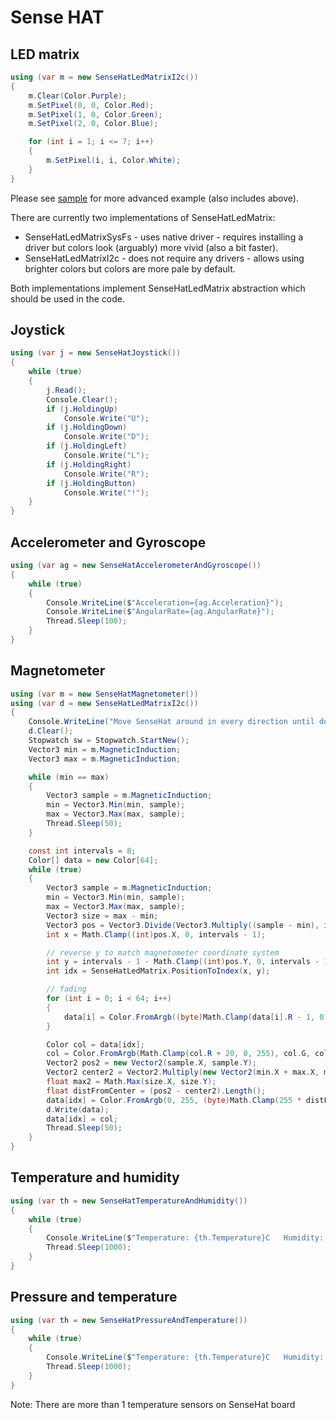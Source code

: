 ﻿# Sense HAT

## LED matrix

```csharp
using (var m = new SenseHatLedMatrixI2c())
{
    m.Clear(Color.Purple);
    m.SetPixel(0, 0, Color.Red);
    m.SetPixel(1, 0, Color.Green);
    m.SetPixel(2, 0, Color.Blue);

    for (int i = 1; i <= 7; i++)
    {
        m.SetPixel(i, i, Color.White);
    }
}
```

Please see [sample](LedMatrix.Sample.cs) for more advanced example (also includes above).

There are currently two implementations of SenseHatLedMatrix:
- SenseHatLedMatrixSysFs - uses native driver - requires installing a driver but colors look (arguably) more vivid (also a bit faster).
- SenseHatLedMatrixI2c - does not require any drivers - allows using brighter colors but colors are more pale by default.

Both implementations implement SenseHatLedMatrix abstraction which should be used in the code.

## Joystick

```csharp
using (var j = new SenseHatJoystick())
{
    while (true)
    {
        j.Read();
        Console.Clear();
        if (j.HoldingUp)
            Console.Write("U");
        if (j.HoldingDown)
            Console.Write("D");
        if (j.HoldingLeft)
            Console.Write("L");
        if (j.HoldingRight)
            Console.Write("R");
        if (j.HoldingButton)
            Console.Write("!");
    }
}
```

## Accelerometer and Gyroscope

```csharp
using (var ag = new SenseHatAccelerometerAndGyroscope())
{
    while (true)
    {
        Console.WriteLine($"Acceleration={ag.Acceleration}"); 
        Console.WriteLine($"AngularRate={ag.AngularRate}");
        Thread.Sleep(100);
    }
}
```

## Magnetometer

```csharp
using (var m = new SenseHatMagnetometer())
using (var d = new SenseHatLedMatrixI2c())
{
    Console.WriteLine("Move SenseHat around in every direction until dot on the LED matrix stabilizes when not moving.");
    d.Clear();
    Stopwatch sw = Stopwatch.StartNew();
    Vector3 min = m.MagneticInduction;
    Vector3 max = m.MagneticInduction;

    while (min == max)
    {
        Vector3 sample = m.MagneticInduction;
        min = Vector3.Min(min, sample);
        max = Vector3.Max(max, sample);
        Thread.Sleep(50);
    }

    const int intervals = 8;
    Color[] data = new Color[64];
    while (true)
    {
        Vector3 sample = m.MagneticInduction;
        min = Vector3.Min(min, sample);
        max = Vector3.Max(max, sample);
        Vector3 size = max - min;
        Vector3 pos = Vector3.Divide(Vector3.Multiply((sample - min), intervals - 1), size);
        int x = Math.Clamp((int)pos.X, 0, intervals - 1);

        // reverse y to match magnetometer coordinate system
        int y = intervals - 1 - Math.Clamp((int)pos.Y, 0, intervals - 1);
        int idx = SenseHatLedMatrix.PositionToIndex(x, y);

        // fading
        for (int i = 0; i < 64; i++)
        {
            data[i] = Color.FromArgb((byte)Math.Clamp(data[i].R - 1, 0, 255), data[i].G, data[i].B);;
        }

        Color col = data[idx];
        col = Color.FromArgb(Math.Clamp(col.R + 20, 0, 255), col.G, col.B);
        Vector2 pos2 = new Vector2(sample.X, sample.Y);
        Vector2 center2 = Vector2.Multiply(new Vector2(min.X + max.X, min.Y + max.Y), 0.5f);
        float max2 = Math.Max(size.X, size.Y);
        float distFromCenter = (pos2 - center2).Length();
        data[idx] = Color.FromArgb(0, 255, (byte)Math.Clamp(255 * distFromCenter / max2, 0, 255));
        d.Write(data);
        data[idx] = col;
        Thread.Sleep(50);
    }
}
```

## Temperature and humidity

```csharp
using (var th = new SenseHatTemperatureAndHumidity())
{
    while (true)
    {
        Console.WriteLine($"Temperature: {th.Temperature}C   Humidity: {th.Humidity}%rH");
        Thread.Sleep(1000);
    }
}
```

## Pressure and temperature

```csharp
using (var th = new SenseHatPressureAndTemperature())
{
    while (true)
    {
        Console.WriteLine($"Temperature: {th.Temperature}C   Humidity: {th.Pressure}hPa");
        Thread.Sleep(1000);
    }
}
```

Note: There are more than 1 temperature sensors on SenseHat board